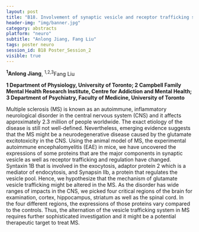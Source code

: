 ```yaml
---
layout: post
title: "B18. Involvement of synaptic vesicle and receptor trafficking system in multiple sclerosis"
header-img: "img/banner.jpg"
category: abstracts
platform: "neuro"
subtitle: "Anlong Jiang, Fang Liu"
tags: poster neuro
session_id: B18 Poster_Session_2
visible: true
---
```

**<sup>1</sup>Anlong Jiang**, <sup>1,2,3</sup>Fang Liu

__1 Department of Physiology, University of Toronto; 2 Campbell Family Mental Health Research Institute, Centre for Addiction and Mental Health; 3 Department of Psychiatry, Faculty of Medicine, University of Toronto__

Multiple sclerosis (MS) is known as an autoimmune, inflammatory neurological disorder in the central nervous system (CNS) and it affects approximately 2.3 million of people worldwide. The exact etiology of the disease is still not well-defined. Nevertheless, emerging evidence suggests that the MS might be a neurodegenerative disease caused by the glutamate excitotoxicity in the CNS. Using the animal model of MS, the experimental autoimmune encephalomyelitis (EAE) in mice, we have uncovered the expressions of some proteins that are the major components in synaptic vesicle as well as receptor trafficking and regulation have changed. Syntaxin 1B that is involved in the exocytosis, adaptor protein 2 which is a mediator of endocytosis, and Synapsin IIb, a protein that regulates the vesicle pool. Hence, we hypothesize that the mechanism of glutamate vesicle trafficking might be altered in the MS. As the disorder has wide ranges of impacts in the CNS, we picked four critical regions of the brain for examination, cortex, hippocampus, striatum as well as the spinal cord. In the four different regions, the expressions of those proteins vary compared to the controls. Thus, the alternation of the vesicle trafficking system in MS requires further sophisticated investigation and it might be a potential therapeutic target to treat MS.